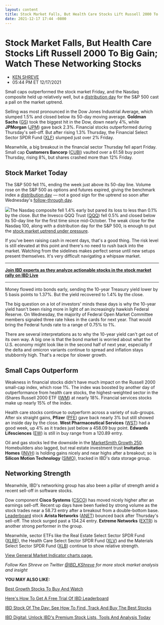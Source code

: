 ```yaml
---
layout: content
title: Stock Market Falls, But Health Care Stocks Lift Russell 2000 To Big Gain; Watch These Networking Stocks
date: 2021-12-17 17:44 -0800
---
```



Stock Market Falls, But Health Care Stocks Lift Russell 2000 To Big Gain; Watch These Networking Stocks
========================================================================================================




* [KEN SHREVE](https://www.investors.com/author/shrevek/ "Posts by KEN SHREVE")
* 05:44 PM ET 12/17/2021




Small caps outperformed the stock market Friday, and the Nasdaq composite held up relatively well, but a [distribution day](https://www.investors.com/how-to-invest/investors-corner/stock-market-tops-distribution-days/) for the S&P 500 cast a pall on the market uptrend.




Selling was most pronounced in the Dow Jones Industrial Average, which slumped 1.5% and closed below its 50-day moving average. **Goldman Sachs** ([GS](https://research.investors.com/quote.aspx?symbol=GS)) took the biggest hit in the Dow, down nearly 4%, while **JPMorgan** ([JPM](https://research.investors.com/quote.aspx?symbol=JPM)) gave back 2.3%. Financial stocks outperformed during Thursday's sell-off. But after rising 1.3% Thursday, the Financial Select Sector SPDR Fund ([XLF](https://research.investors.com/quote.aspx?symbol=XLF)) slumped just over 2% Friday.


Meanwhile, a big breakout in the financial sector Thursday fell apart Friday. Small cap **Customers Bancorp** ([CUBI](https://research.investors.com/quote.aspx?symbol=CUBI)) vaulted over a 61.58 buy point Thursday, rising 8%, but shares crashed more than 12% Friday.


Stock Market Today
------------------


The S&P 500 fell 1%, ending the week just above its 50-day line. Volume rose on the S&P 500 as options and futures expired, giving the benchmark index a [distribution day](https://www.investors.com/how-to-invest/investors-corner/how-to-spot-stock-market-tops-track-the-distribution-days/) — not a good sign for the uptrend so soon after Wednesday's [follow-through day](https://www.investors.com/how-to-invest/investors-corner/follow-through-signals-market-uptrend/).


![](https://www.investors.com/wp-content/uploads/2021/12/MP121721-296x300.jpg)The Nasdaq composite fell 1.4% early but pared its loss to less than 0.1% by the close. But the Invesco QQQ Trust ([QQQ](https://research.investors.com/quote.aspx?symbol=QQQ)) fell 0.5% and closed below its 50-day line for the first time since mid-October. The weak close for the Nasdaq 100, along with a distribution day for the S&P 500, is enough to put the [stock market uptrend under pressure](https://www.investors.com/market-trend/ibds-etf-market-strategy/ibds-etf-market-strategy/).


If you've been raising cash in recent days, that's a good thing. The risk level is still elevated at this point and there's no need to rush back into the market. Watching from the sidelines makes perfect sense until new setups present themselves. It's very difficult navigating a whipsaw market.




---


[**Join IBD experts as they analyze actionable stocks in the stock market rally on IBD Live**](https://shop.investors.com/offer/splashresponsive.aspx?id=IBD-Live&intcode=invstcntnartcls%7Ccms%7Cibdlive%7C2020%7C07%7Cibdlive%7Cna%7C%7C727112&src=A00433A)




---


Money flowed into bonds early, sending the 10-year Treasury yield lower by 5 basis points to 1.37%. But the yield recovered to 1.4% by the close.


The big question on a lot of investors' minds these days is why the 10-year yield hasn't been rising more in light of an increasingly hawkish Federal Reserve. On Wednesday, the majority of Federal Open Market Committee members signaled three rate hikes in the cards for next year. That would bring the Federal funds rate to a range of 0.75% to 1%.


There are several interpretations as to why the 10-year yield can't get out of its own way. A big one is that the bond market is worried about what the U.S. economy might look like in the second half of next year, especially if the delta and omicron variants continue to spread and inflation stays stubbornly high. That's a recipe for slower growth.


Small Caps Outperform
---------------------


Weakness in financial stocks didn't have much impact on the Russell 2000 small-cap index, which rose 1%. The index was boosted by another day of outperformance from health care stocks, the highest-weighted sector in the iShares Russell 2000 ETF ([IWM](https://research.investors.com/quote.aspx?symbol=IWM)) at nearly 18%. Financial services stocks make up nearly 15% of the index.


Health care stocks continue to outperform across a variety of sub-groups. After six straight gains, **Pfizer** ([PFE](https://research.investors.com/quote.aspx?symbol=PFE)) gave back nearly 3% but still showed an inside day by the close. **West Pharmaceutical Services** ([WST](https://research.investors.com/quote.aspx?symbol=WST)) had a good week, up 4% as it trades just below a 458.09 buy point. **Edwards Lifesciences** ([EW](https://research.investors.com/quote.aspx?symbol=EW)) is still in buy range from a 120.89 entry.



Oil and gas stocks led the downside in the [MarketSmith Growth 250](https://marketsmith.investors.com). Homebuilders also lagged, but real estate investment trust **Invitation Homes** ([INVH](https://research.investors.com/quote.aspx?symbol=INVH)) is holding gains nicely and near highs after a breakout; so is **Silicon Motion Technology** ([SIMO](https://research.investors.com/quote.aspx?symbol=SIMO)), tracked in IBD's data storage group.


Networking Strength
-------------------


Meanwhile, IBD's networking group has also been a pillar of strength amid a recent sell-off in software stocks.


Dow component **Cisco Systems** ([CSCO](https://research.investors.com/quote.aspx?symbol=CSCO)) has moved nicely higher after an earnings sell-off. Recent up days have been fueled by strong volume as the stock trades near a 58.73 entry after a breakout from a double-bottom base. [Leaderboard](https://www.investors.com/product/leaderboard/?artProdLink=Leaderboard) stock **Arista Networks** ([ANET](https://research.investors.com/quote.aspx?symbol=ANET)) bounced back after Thursday's sell-off. The stock surged past a 134.24 entry. **Extreme Networks** ([EXTR](https://research.investors.com/quote.aspx?symbol=EXTR)) is another strong performer in the group.


Meanwhile, sector ETFs like the Real Estate Select Sector SPDR Fund ([XLRE](https://research.investors.com/quote.aspx?symbol=XLRE)), the Health Care Select Sector SPDR Fund ([XLV](https://research.investors.com/quote.aspx?symbol=XLV)) and the Materials Select Sector SPDR Fund ([XLB](https://research.investors.com/quote.aspx?symbol=XLB)) continue to show relative strength.


[View General Market Indicator charts page.](https://www.investors.com/wp-content/uploads/2021/12/DailyGMI121721.pdf)


*Follow Ken Shreve on Twitter [@IBD\_KShreve](https://www.twitter.com/IBD_KShreve) for more stock market analysis and insight*


**YOU MAY ALSO LIKE:**


[Best Growth Stocks To Buy And Watch](https://www.investors.com/stock-lists/best-growth-stocks-buy-watch-ibd-stock-lists/)


[Here's How To Get A Free Trial Of IBD Leaderboard](https://www.investors.com/product/leaderboard/?artProdLink=Leaderboard)


[IBD Stock Of The Day: See How To Find, Track And Buy The Best Stocks](https://www.investors.com/research/ibd-stock-of-the-day/)


[IBD Digital: Unlock IBD's Premium Stock Lists, Tools And Analysis Today](https://www.investors.com/product/ibd-digital/?artProdLink=IBD_Digital)




